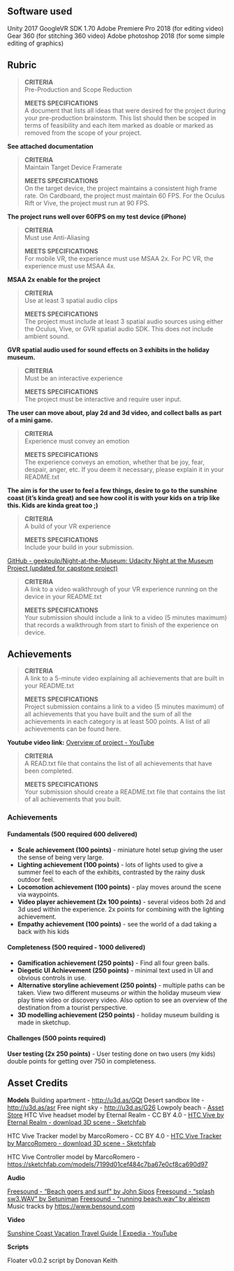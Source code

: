 
## Software used
Unity 2017
GoogleVR SDK 1.70
Adobe Premiere Pro 2018 (for editing video)
Gear 360 (for stitching 360 video)
Adobe photoshop 2018 (for some simple editing of graphics)

## Rubric

> **CRITERIA**  
> Pre-Production and Scope Reduction  
>   
> **MEETS SPECIFICATIONS**  
> A document that lists all ideas that were desired for the project during your pre-production brainstorm. This list should then be scoped in terms of feasibility and each item marked as doable or marked as removed from the scope of your project.  

**See attached documentation**

> **CRITERIA**  
> Maintain Target Device Framerate  
>   
> **MEETS SPECIFICATIONS**  
> On the target device, the project maintains a consistent high frame rate. On Cardboard, the project must maintain 60 FPS. For the Oculus Rift or Vive, the project must run at 90 FPS.  

**The project runs well over 60FPS on my test device (iPhone)**

> **CRITERIA**  
> Must use Anti-Aliasing  
>   
> **MEETS SPECIFICATIONS**  
> For mobile VR, the experience must use MSAA 2x. For PC VR, the experience must use MSAA 4x.  

**MSAA 2x enable for the project**

> **CRITERIA**  
> Use at least 3 spatial audio clips  
>   
> **MEETS SPECIFICATIONS**  
> The project must include at least 3 spatial audio sources using either the Oculus, Vive, or GVR spatial audio SDK. This does not include ambient sound.  

**GVR spatial audio used for sound effects on 3 exhibits in the holiday museum.** 

> **CRITERIA**  
> Must be an interactive experience  
>   
> **MEETS SPECIFICATIONS**  
> The project must be interactive and require user input.  

**The user can move about, play 2d and 3d video, and collect balls as part of a mini game.**


> **CRITERIA**  
> Experience must convey an emotion  
>   
>  **MEETS SPECIFICATIONS**  
> The experience conveys an emotion, whether that be joy, fear, despair, anger, etc. If you deem it necessary, please explain it in your README.txt  

**The aim is for the user to feel a few things, desire to go to the sunshine coast (it’s kinda great) and see how cool it is with your kids on a trip like this. Kids are kinda great too ;)**

> **CRITERIA**  
> A build of your VR experience  
>   
>  **MEETS SPECIFICATIONS**  
> Include your build in your submission.  

[GitHub - geekpulp/Night-at-the-Museum: Udacity Night at the Museum Project (updated for capstone project)](https://github.com/geekpulp/Night-at-the-Museum)

>  **CRITERIA**  
> A link to a video walkthrough of your VR experience running on the device in your README.txt  
>   
>  **MEETS SPECIFICATIONS**  
> Your submission should include a link to a video (5 minutes maximum) that records a walkthrough from start to finish of the experience on device.  
## Achievements
> **CRITERIA**  
> A link to a 5-minute video explaining all achievements that are built in your README.txt  
>   
> **MEETS SPECIFICATIONS**  
> Project submission contains a link to a video (5 minutes maximum) of all achievements that you have built and the sum of all the achievements in each category is at least 500 points. A list of all achievements can be found here.  

**Youtube video link:** [Overview of project - YouTube](https://youtu.be/rMrV1DmPWjI)

> **CRITERIA**  
> A READ.txt file that contains the list of all achievements that have been completed.  
>   
> **MEETS SPECIFICATIONS**  
> Your submission should create a README.txt file that contains the list of all achievements that you built.  

### Achievements
#### Fundamentals (500 required 600 delivered)

* **Scale achievement (100 points)** - miniature hotel setup giving the user the sense of being very large.
* **Lighting achievement (100 points)** - lots of lights used to give a summer feel to each of the exhibits, contrasted by the rainy dusk outdoor feel.
* **Locomotion achievement (100 points)** - play moves around the scene via waypoints.
* **Video player achievement (2x 100 points)** - several videos both 2d and 3d used within the experience. 2x points for combining with the lighting achievement.
* **Empathy achievement (100 points)** - see the world of a dad taking a back with his kids

#### Completeness (500 required - 1000 delivered)

- **Gamification achievement (250 points)** - Find all four green balls.
- **Diegetic UI Achievement (250 points)** - minimal text used in UI and obvious controls in use.
- **Alternative storyline achievement (250 points)** - multiple paths can be taken. View two different museums or within the holiday museum view play time video or discovery video. Also option to see an overview of the destination from a tourist perspective.
- **3D modelling achievement (250 points)** - holiday museum building is made in sketchup.

#### Challenges (500 points required)
**User testing (2x 250 points)** - User testing done on two users (my kids) double points for getting over 750 in completeness.

## Asset Credits
**Models**
Building apartment - http://u3d.as/GQt
Desert sandbox lite - http://u3d.as/asr
Free night sky - http://u3d.as/G26
Lowpoly beach - [Asset Store](http://u3d.as/G26)
HTC Vive headset model by Eternal Realm - CC BY 4.0 - [HTC Vive by Eternal Realm - download 3D scene - Sketchfab](https://sketchfab.com/models/4cee0970fe60444ead77d41fbb052a33)

HTC Vive Tracker model by MarcoRomero - CC BY 4.0 - [HTC Vive Tracker by MarcoRomero - download 3D scene - Sketchfab](https://sketchfab.com/models/4bcb460ac22248f7abf4beeacae954e3)

HTC Vive Controller model by MarcoRomero - https://sketchfab.com/models/7199d01cef484c7ba67e0cf8ca690d97

**Audio**

[Freesound - “Beach goers and surf" by John Sipos](https://freesound.org/people/John%20Sipos/sounds/191444/)
[Freesound - “splash sw3.WAV” by Setuniman](https://freesound.org/people/Setuniman/sounds/135774/)
[Freesound - “running beach.wav” by aleixcm](https://freesound.org/people/aleixcm/sounds/238363/)
Music tracks by https://www.bensound.com

**Video**

 [Sunshine Coast Vacation Travel Guide | Expedia - YouTube](https://www.youtube.com/watch?v=UdJJLpx169M)

**Scripts**

Floater v0.0.2 script by Donovan Keith